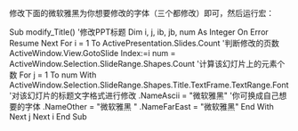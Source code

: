 修改下面的微软雅黑为你想要修改的字体（三个都修改）即可，然后运行宏：

Sub modify_Title()
'修改PPT标题
Dim i, j, ib, jb, num As Integer
On Error Resume Next
For i = 1 To ActivePresentation.Slides.Count '判断修改的页数
ActiveWindow.View.GotoSlide Index:=i
num = ActiveWindow.Selection.SlideRange.Shapes.Count '计算该幻灯片上的元素个数
For j = 1 To num
With ActiveWindow.Selection.SlideRange.Shapes.Title.TextFrame.TextRange.Font '对该幻灯片的标题文字格式进行修改
.NameAscii = "微软雅黑"  '你可换成自己想要的字体
.NameOther = "微软雅黑 "
.NameFarEast = "微软雅黑"
End With
Next j
Next i
End Sub